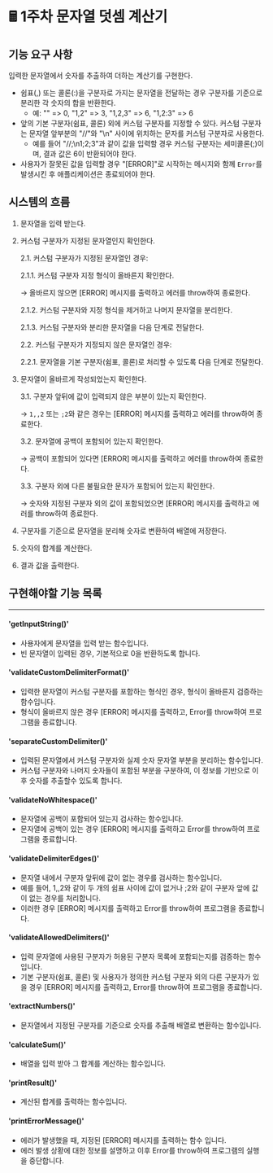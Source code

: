 # 🖩 1주차 문자열 덧셈 계산기

## **기능 요구 사항**

입력한 문자열에서 숫자를 추출하여 더하는 계산기를 구현한다.

- 쉼표(,) 또는 콜론(:)을 구분자로 가지는 문자열을 전달하는 경우 구분자를 기준으로 분리한 각 숫자의 합을 반환한다.
  - 예: "" => 0, "1,2" => 3, "1,2,3" => 6, "1,2:3" => 6
- 앞의 기본 구분자(쉼표, 콜론) 외에 커스텀 구분자를 지정할 수 있다. 커스텀 구분자는 문자열 앞부분의 "//"와 "\n" 사이에 위치하는 문자를 커스텀 구분자로 사용한다.
  - 예를 들어 "//;\n1;2;3"과 같이 값을 입력할 경우 커스텀 구분자는 세미콜론(;)이며, 결과 값은 6이 반환되어야 한다.
- 사용자가 잘못된 값을 입력할 경우 "[ERROR]"로 시작하는 메시지와 함께 `Error`를 발생시킨 후 애플리케이션은 종료되어야 한다.

## 시스템의 흐름

1. 문자열을 입력 받는다.
2. 커스텀 구분자가 지정된 문자열인지 확인한다.

   2.1. 커스텀 구분자가 지정된 문자열인 경우:

   2.1.1. 커스텀 구분자 지정 형식이 올바른지 확인한다.

   → 올바르지 않으면 [ERROR] 메시지를 출력하고 에러를 throw하여 종료한다.

   2.1.2. 커스텀 구분자와 지정 형식을 제거하고 나머지 문자열을 분리한다.

   2.1.3. 커스텀 구분자와 분리한 문자열을 다음 단계로 전달한다.

   2.2. 커스텀 구분자가 지정되지 않은 문자열인 경우:

   2.2.1. 문자열을 기본 구분자(쉼표, 콜론)로 처리할 수 있도록 다음 단계로 전달한다.

3. 문자열이 올바르게 작성되었는지 확인한다.

   3.1. 구분자 앞뒤에 값이 입력되지 않은 부분이 있는지 확인한다.

   → `1,,2` 또는 `;2`와 같은 경우는 [ERROR] 메시지를 출력하고 에러를 throw하여 종료한다.

   3.2. 문자열에 공백이 포함되어 있는지 확인한다.

   → 공백이 포함되어 있다면 [ERROR] 메시지를 출력하고 에러를 throw하여 종료한다.

   3.3. 구분자 외에 다른 불필요한 문자가 포함되어 있는지 확인한다.

   → 숫자와 지정된 구분자 외의 값이 포함되었으면 [ERROR] 메시지를 출력하고 에러를 throw하여 종료한다.

4. 구분자를 기준으로 문자열을 분리해 숫자로 변환하여 배열에 저장한다.
5. 숫자의 합계를 계산한다.
6. 결과 값을 출력한다.

## 구현해야할 기능 목록

---

#### 'getInputString()'

- 사용자에게 문자열을 입력 받는 함수입니다.
- 빈 문자열이 입력된 경우, 기본적으로 0을 반환하도록 합니다.

#### 'validateCustomDelimiterFormat()'

- 입력한 문자열이 커스텀 구분자를 포함하는 형식인 경우, 형식이 올바른지 검증하는 함수입니다.
- 형식이 올바르지 않은 경우 [ERROR] 메시지를 출력하고, Error를 throw하여 프로그램을 종료합니다.

#### 'separateCustomDelimiter()'

- 입력된 문자열에서 커스텀 구분자와 실제 숫자 문자열 부분을 분리하는 함수입니다.
- 커스텀 구분자와 나머지 숫자들이 포함된 부분을 구분하여, 이 정보를 기반으로 이후 숫자를 추출할수 있도록 합니다.

#### 'validateNoWhitespace()'

- 문자열에 공백이 포함되어 있는지 검사하는 함수입니다.
- 문자열에 공백이 있는 경우 [ERROR] 메시지를 출력하고 Error를 throw하여 프로그램을 종료합니다.

#### 'validateDelimiterEdges()'

- 문자열 내에서 구분자 앞뒤에 값이 없는 경우를 검사하는 함수입니다.
- 예를 들어, 1,,2와 같이 두 개의 쉼표 사이에 값이 없거나 ;2와 같이 구분자 앞에 값이 없는 경우를 처리합니다.
- 이러한 경우 [ERROR] 메시지를 출력하고 Error를 throw하여 프로그램을 종료합니다.

#### 'validateAllowedDelimiters()'

- 입력 문자열에 사용된 구분자가 허용된 구분자 목록에 포함되는지를 검증하는 함수입니다.
- 기본 구분자(쉼표, 콜론) 및 사용자가 정의한 커스텀 구분자 외의 다른 구분자가 있을 경우 [ERROR] 메시지를 출력하고, Error를 throw하여 프로그램을 종료합니다.

#### 'extractNumbers()'

- 문자열에서 지정된 구분자를 기준으로 숫자를 추출해 배열로 변환하는 함수입니다.

#### 'calculateSum()'

- 배열을 입력 받아 그 합계를 계산하는 함수입니다.

#### 'printResult()'

- 계산된 합계를 출력하는 함수입니다.

#### 'printErrorMessage()'

- 에러가 발생했을 때, 지정된 [ERROR] 메시지를 출력하는 함수 입니다.
- 에러 발생 상황에 대한 정보를 설명하고 이후 Error를 throw하여 프로그램의 실행을 중단합니다.
